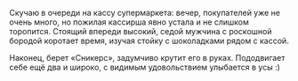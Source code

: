﻿Скучаю в очереди на кассу супермаркета: вечер, покупателей уже не очень много, но пожилая кассирша явно устала и не слишком торопится. Стоящий впереди высокий, седой мужчина с роскошной бородой коротает время, изучая стойку с шоколадками рядом с кассой. 

Наконец, берет «Сникерс», задумчиво крутит его в руках. Пододвигает себе ещё два и широко, с видимым удовольствием улыбается в усы :)